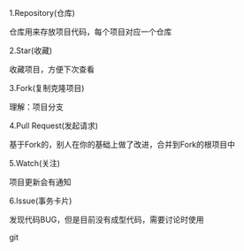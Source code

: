 ﻿1.Repository(仓库)

仓库用来存放项目代码，每个项目对应一个仓库

2.Star(收藏)

收藏项目，方便下次查看

3.Fork(复制克隆项目)

理解：项目分支

4.Pull Request(发起请求)

基于Fork的，别人在你的基础上做了改进，合并到Fork的根项目中

5.Watch(关注)

项目更新会有通知

6.Issue(事务卡片)

发现代码BUG，但是目前没有成型代码，需要讨论时使用

git